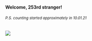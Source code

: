 #### Welcome, 253rd stranger!

###### <sup>P.S. counting started approximately in 10.01.21</sup>

<img src="https://kraftwerk28.pp.ua/vcnt.png"></img>
